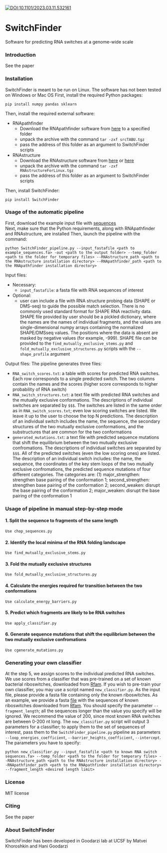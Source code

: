 [![DOI:10.1101/2023.03.11.532161](http://img.shields.io/badge/DOI-10.1101/2023.03.11.532161-B31B1B.svg)](https://doi.org/10.1101/2023.03.11.532161
)
# SwitchFinder
Software for predicting RNA switches at a genome-wide scale

### Introduction
See the paper

### Installation
SwitchFinder is meant to be run on Linux. The software has not been tested on Windows or Mac OS
First, install the required Python packages:
```
pip install numpy pandas sklearn
```
Then, install the required external software:
- RNApathfinder
	- Download the RNApathfinder software from [here](http://bioinformatics.bc.edu/clotelab/RNApathfinder/srcTABU.tgz) to a specified folder
	- unpack the archive with the command `tar -zxf srcTABU.tgz`
	- pass the address of this folder as an argument to SwitchFinder scripts
- RNAstructure
	- Download the RNAstructure software from [here](http://rna.urmc.rochester.edu/Releases/current/RNAstructureForLinux.tgz) or [here](https://rna.urmc.rochester.edu/RNAstructure.html)
	- unpack the archive with the command `tar -zxf RNAstructureForLinux.tgz`
	- pass the address of this folder as an argument to SwitchFinder scripts	

Then, install SwitchFinder:
```
pip install SwitchFinder
```
### Usage of the automatic pipeline
First, download the example input file with [sequences](https://github.com/goodarzilab/SwitchFinder/blob/main/example_data/example_sequences.fa)<br>
Next, make sure that the Python requirements, along with RNApathfinder and RNAstructure, are installed
Then, launch the pipeline with the command: <br>
```
python SwitchFinder_pipeline.py --input_fastafile <path to example_sequences.fa> -out <path to the output folder> --temp_folder <path to the folder for temporary files> --RNAstructure_path <path to the RNAstructure installation directory> --RNApathfinder_path <path to the RNApathfinder installation directory>
```

Input files:
- Necessary:
	- `input_fastafile`: a fasta file with RNA sequences of interest
- Optional:
	- user can include a file with RNA structure probing data (SHAPE or DMS-seq) to guide the possible match selection. There is no commonly used standard format for SHAPE RNA reactivity data. SHAPE file provided by user should be a pickled dictionary, where the names are the names of individual fragments, and the values are single-dimensional numpy arrays containing the normalized SHAPE/DMSseq values. The positions where the data is absent are masked by negative values (for example, -999). SHAPE file can be provided to the `find_mutually_exclusive_stems.py` and `fold_mutually_exclusive_structures.py` scripts with the `--shape_profile` argument

Output files:
The pipeline generates three files:
- `RNA_switch_scores.txt`: a table with scores for predicted RNA switches. Each row corresponds to a single predicted switch. The two columns contain the names and the scores (higher score corresponds to higher probability of RNA switch)
- `RNA_switch_structures.txt`: a text file with predicted RNA switches and the mutually exclusive conformations. The descriptions of individual switches are separated by `$$$`. The switches are listed in the same order as in `RNA_switch_scores.txt`; even low scoring switches are listed. We leave it up to the user to choose the top N predictions. The description of an individual switch includes the name, the sequence, the secondary structures of the two mutually exclusive conformations, and the substructures that are common for the two conformations
- `generated_mutations.txt`: a text file with predicted sequence mutations that shift the equilibrium between the two mutually exclusive confromations. The descriptions of individual switches are separated by `$$$`. All of the predicted switches (even the low scoring ones) are listed. The description of an individual switch includes: the name, the sequence, the coordinates of the key stem loops of the two mutually exclusive confromations, the predicted sequence mutations of four different categories. The categories are: (1) major_strengthen: strengthen base pairing of the conformation 1; second_strengthen: strengthen base pairing of the conformation 2; second_weaken: disrupt the base pairing of the conformation 2; major_weaken: disrupt the base pairing of the conformation 1 


### Usage of pipeline in manual step-by-step mode
#### 1. Split the sequence to fragments of the same length
	Use chop_sequences.py

#### 2. Identify the local minima of the RNA folding landscape
	Use find_mutually_exclusive_stems.py

#### 3. Fold the mutually exclusive structures
	Use fold_mutually_exclusive_structures.py

#### 4. Calculate the energies required for transition between the two conformations
	Use calculate_energy_barriers.py

#### 5. Predict which fragments are likely to be RNA switches
	Use apply_classifier.py

#### 6. Generate sequence mutations that shift the equilibrium between the two mutually exclusive confromations
	Use cgenerate_mutations.py

### Generating your own classifier
At the step 5, we assign scores to the individual predicted RNA switches. We use scores from a classifier that was pre-trained on a set of known bacterial riboswitches, downloaded from [Rfam](https://rfam.xfam.org/). If you wish to pre-train your own classifier, you may use a script named `new_classifier.py`. As the input file, please provide a fasta file containing only the known riboswitches. As an example, we provide a fasta [file](https://github.com/goodarzilab/SwitchFinder/blob/main/example_data/seed_riboswitches.fa) with the sequences of known riboswitches downloaded from [Rfam](ftp://ftp.ebi.ac.uk/pub/databases/Rfam/CURRENT). You should specify the parameter `--fragment_length`; all the sequences longer than the value you specify will be ignored. We recommend the value of 200, since most known RNA switches are between 0-200 nt long. The `new_classifier.py` script will output 3 parameters for a classifier; to apply them to the set of sequences of interest, pass them to the `SwitchFinder_pipeline.py` pipeline as parameters `--loop_energies_coefficient`, `--barrier_heights_coefficient`, `--intercept`. The parameters you have to specify:
```
python new_classifier.py --input_fastafile <path to known RNA switch sequences.fa> --temp_folder <path to the folder for temporary files> --RNAstructure_path <path to the RNAstructure installation directory> --RNApathfinder_path <path to the RNApathfinder installation directory> --fragment_length <desired length limit>
```

### License
MIT license

### Citing
See the paper

### About SwitchFinder
SwitchFinder has been developed in Goodarzi lab at UCSF by Matvei Khoroshkin and Hani Goodarzi
